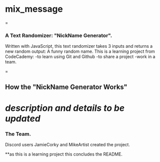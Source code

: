 # mix_message
=
### A Text Randomizer: "NickName Generator".
Written with JavaScript, this text randomizer takes 3 inputs and returns a new random output: A funny random name.
This is a learning project from CodeCademy:
 -to learn using Git and Github
 -to share a project
 -work in a team.

=

## How the "NickName Generator Works"
*description and details to be updated*
=
### The Team.
Discord users JamieCorky and MikeArtist created the project.

**as this is a learning project this concludes the README.